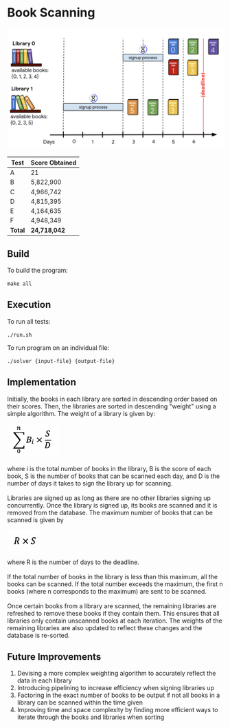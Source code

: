 # Book Scanning

![alt text](https://raw.githubusercontent.com/cwlroda/Google-Hash-Code-2020/master/images/Libraries.png "Libraries")

| Test | Score Obtained |
| ---- | ---------- |
| A    | 21         |
| B    | 5,822,900  |
| C    | 4,966,742  |
| D    | 4,815,395  |
| E    | 4,164,635  |
| F    | 4,948,349  |
| **Total** | **24,718,042** |

## Build
To build the program:
```
make all
```

## Execution
To run all tests:
```
./run.sh
```

To run program on an individual file:
```
./solver {input-file} {output-file}
```

## Implementation
Initially, the books in each library are sorted in descending order based on their scores. Then, the libraries are sorted in descending "weight" using a simple algorithm. The weight of a library is given by:
<p align="left">
<img src="https://raw.githubusercontent.com/cwlroda/Google-Hash-Code-2020/master/images/formula.png" width="120" height="80" title="Algorithm">
</p>
where i is the total number of books in the library, B is the score of each book, S is the number of books that can be scanned each day, and D is the number of days it takes to sign the library up for scanning.
<br><br>
Libraries are signed up as long as there are no other libraries signing up concurrently. Once the library is signed up, its books are scanned and it is removed from the database. The maximum number of books that can be scanned is given by
<p align="left">
<img src="https://raw.githubusercontent.com/cwlroda/Google-Hash-Code-2020/master/images/Screenshot%202020-02-21%20at%205.18.57%20PM.png" width="80" height="50" title="Algorithm">
</p>
where R is the number of days to the deadline.
<br><br>
If the total number of books in the library is less than this maximum, all the books can be scanned. If the total number exceeds the maximum, the first n books (where n corresponds to the maximum) are sent to be scanned.
<br><br>
Once certain books from a library are scanned, the remaining libraries are refreshed to remove these books if they contain them. This ensures that all libraries only contain unscanned books at each iteration. The weights of the remaining libraries are also updated to reflect these changes and the database is re-sorted.

## Future Improvements
1. Devising a more complex weighting algorithm to accurately reflect the data in each library
2. Introducing pipelining to increase efficiency when signing libraries up
3. Factoring in the exact number of books to be output if not all books in a library can be scanned within the time given
4. Improving time and space complexity by finding more efficient ways to iterate through the books and libraries when sorting
